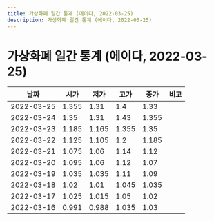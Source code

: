 ```yaml
---
title: 가상화폐 일간 통계 (에이다, 2022-03-25)
description: 가상화폐 일간 통계 (에이다, 2022-03-25)
---
```


가상화폐 일간 통계 (에이다, 2022-03-25)
===

|날짜|시가|저가|고가|종가|비고|
|--|--|--|--|--|--|
|2022-03-25|1.355|1.31|1.4|1.33|    |
|2022-03-24|1.35|1.31|1.43|1.355|    |
|2022-03-23|1.185|1.165|1.355|1.35|    |
|2022-03-22|1.125|1.105|1.2|1.185|    |
|2022-03-21|1.075|1.06|1.14|1.12|    |
|2022-03-20|1.095|1.06|1.12|1.07|    |
|2022-03-19|1.035|1.035|1.11|1.09|    |
|2022-03-18|1.02|1.01|1.045|1.035|    |
|2022-03-17|1.025|1.015|1.05|1.02|    |
|2022-03-16|0.991|0.988|1.035|1.03|    |
